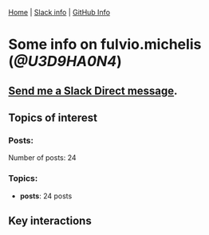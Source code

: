 [Home](https://kelu124.github.io/echommunity/) | [Slack info](https://kelu124.github.io/echommunity/) | [GitHub Info](https://kelu124.github.io/echommunity/github.html)

# Some info on __fulvio.michelis__ (_@U3D9HA0N4_)


## [Send me a Slack Direct message](https://echopen.slack.com/messages/@fulvio.michelis/).

## Topics of interest

### Posts: 

Number of posts: 24

### Topics:

* __posts__: 24 posts

## Key interactions 

